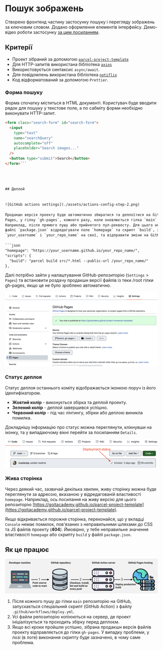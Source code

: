 # Пошук зображень

Створено фронтенд частину застосунку пошуку і перегляду зображень за ключовим словом. Додано оформлення елементів інтерфейсу. Демо-відео роботи застосунку [за цим посиланням](https://drive.google.com/file/d/1H8r6veuLFtayF07QtIyrSq9ia4X10pmM/view?usp=sharing).

## Критерії

- Проект зібраний за допомогою [`parcel-project-template`](https://github.com/goitacademy/parcel-project-template)
- Для HTTP-запитів використана бібліотека [`axios`](https://axios-http.com/)
- Використовується синтаксис `async/await`.
- Для повідомлень використана бібліотека [`notiflix`](https://github.com/notiflix/Notiflix#readme)
- Код відформатований за допомогою `Prettier`.

### Форма пошуку

Форма спочатку міститься в HTML документі. Користувач буде вводити рядок для
пошуку у текстове поле, а по сабміту форми необхідно виконувати HTTP-запит.

```html
<form class="search-form" id="search-form">
  <input
    type="text"
    name="searchQuery"
    autocomplete="off"
    placeholder="Search images..."
  />
  <button type="submit">Search</button>
</form>```




## Деплой


![GitHub actions settings](./assets/actions-config-step-2.png)

Продакшн версія проекту буде автоматично збиратися та деплоїтися на GitHub
Pages, у гілку `gh-pages`, кожного разу, коли оновлюється гілка `main`.
Наприклад, після прямого пушу або прийнятого пул-реквесту. Для цього необхідно у
файлі `package.json` відредагувати поле `homepage` та скрипт `build`, замінивши
`your_username` і `your_repo_name` на свої, та відправити зміни на GitHub.

```json
"homepage": "https://your_username.github.io/your_repo_name/",
"scripts": {
  "build": "parcel build src/*.html --public-url /your_repo_name/"
},
```

Далі потрібно зайти у налаштування GitHub-репозиторію (`Settings` > `Pages`) та
встановити роздачу продакшн версії файлів із теки /root гілки gh-pages, якщо це
не було зроблено автоматично.

![GitHub Pages settings](./assets/repo-settings.png)

### Статус деплоя

Статус деплоя останнього коміту відображається іконкою поруч із його
ідентифікатором.

- **Жовтий колір** - виконується збірка та деплой проекту.
- **Зелений колір** - деплой завершився успішно.
- **Червоний колір** - під час лінтингу, збірки або деплою виникла помилка.

Докладнішу інформацію про статус можна переглянути, клікнувши на іконку, та у
випадаючому вікні перейти за посиланням `Details`.

![Deployment status](./assets/status.png)

### Жива сторінка

Через деякий час, зазвичай декілька хвилин, живу сторінку можна буде переглянути
за адресою, вказаною у відредагованій властивості `homepage`. Наприклад, ось
посилання на живу версію для цього репозиторію
[https://goitacademy.github.io/parcel-project-template](https://goitacademy.github.io/parcel-project-template).

Якщо відкривається порожня сторінка, переконайся, що у вкладці `Console` немає
помилок, пов'язаних з неправильними шляхами до CSS та JS файлів проекту
(**404**). Ймовірно, у тебе неправильне значення властивості `homepage` або
скрипту `build` у файлі `package.json`.

## Як це працює

![How it works](./assets/how-it-works.png)

1. Після кожного пушу до гілки `main` репозиторію на GitHub, запускається
   спеціальний скрипт (GitHub Action) з файлу `.github/workflows/deploy.yml`.
2. Усі файли репозиторію копіюються на сервер, де проект ініціалізується та
   проходить збірку перед деплоєм.
3. Якщо всі кроки пройшли успішно, зібрана продакшн версія файлів проекту
   відправляється до гілки `gh-pages`. У випадку проблеми, у лозі (в логе)
   виконання скрипту буде зазначено, в чому саме проблема.
